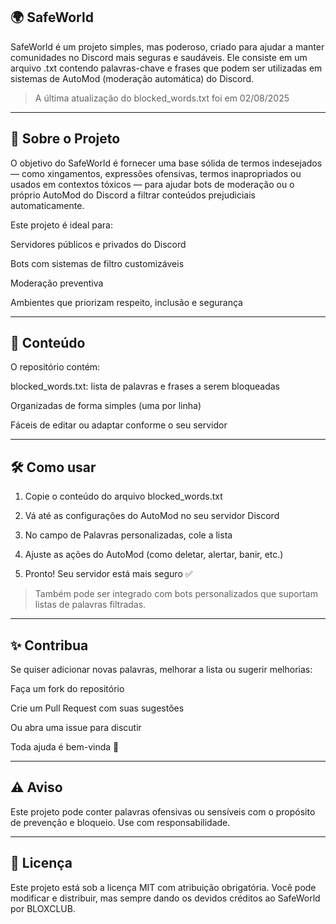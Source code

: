 ## 🌍 SafeWorld

SafeWorld é um projeto simples, mas poderoso, criado para ajudar a manter comunidades no Discord mais seguras e saudáveis. Ele consiste em um arquivo .txt contendo palavras-chave e frases que podem ser utilizadas em sistemas de AutoMod (moderação automática) do Discord.

> A última atualização do blocked_words.txt foi em 02/08/2025


---

## 📁 Sobre o Projeto

O objetivo do SafeWorld é fornecer uma base sólida de termos indesejados — como xingamentos, expressões ofensivas, termos inapropriados ou usados em contextos tóxicos — para ajudar bots de moderação ou o próprio AutoMod do Discord a filtrar conteúdos prejudiciais automaticamente.

Este projeto é ideal para:

Servidores públicos e privados do Discord

Bots com sistemas de filtro customizáveis

Moderação preventiva

Ambientes que priorizam respeito, inclusão e segurança



---

## 📄 Conteúdo

O repositório contém:

blocked_words.txt: lista de palavras e frases a serem bloqueadas

Organizadas de forma simples (uma por linha)

Fáceis de editar ou adaptar conforme o seu servidor




---

## 🛠 Como usar

1. Copie o conteúdo do arquivo blocked_words.txt


2. Vá até as configurações do AutoMod no seu servidor Discord


3. No campo de Palavras personalizadas, cole a lista


4. Ajuste as ações do AutoMod (como deletar, alertar, banir, etc.)


5. Pronto! Seu servidor está mais seguro ✅



> Também pode ser integrado com bots personalizados que suportam listas de palavras filtradas.




---

## ✨ Contribua

Se quiser adicionar novas palavras, melhorar a lista ou sugerir melhorias:

Faça um fork do repositório

Crie um Pull Request com suas sugestões

Ou abra uma issue para discutir


Toda ajuda é bem-vinda 💜


---

## ⚠️ Aviso

Este projeto pode conter palavras ofensivas ou sensíveis com o propósito de prevenção e bloqueio. Use com responsabilidade.


---

## 📄 Licença

Este projeto está sob a licença MIT com atribuição obrigatória.
Você pode modificar e distribuir, mas sempre dando os devidos créditos ao SafeWorld por BLOXCLUB.
